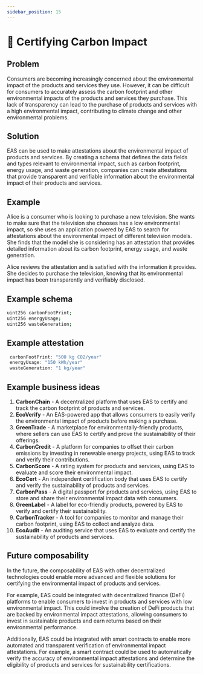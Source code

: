 ```yaml
---
sidebar_position: 15
---
```


# 🌱 Certifying Carbon Impact

## Problem
Consumers are becoming increasingly concerned about the environmental impact of the products and services they use. However, it can be difficult for consumers to accurately assess the carbon footprint and other environmental impacts of the products and services they purchase. This lack of transparency can lead to the purchase of products and services with a high environmental impact, contributing to climate change and other environmental problems.

## Solution
EAS can be used to make attestations about the environmental impact of products and services. By creating a schema that defines the data fields and types relevant to environmental impact, such as carbon footprint, energy usage, and waste generation, companies can create attestations that provide transparent and verifiable information about the environmental impact of their products and services.

## Example
Alice is a consumer who is looking to purchase a new television. She wants to make sure that the television she chooses has a low environmental impact, so she uses an application powered by EAS to search for attestations about the environmental impact of different television models. She finds that the model she is considering has an attestation that provides detailed information about its carbon footprint, energy usage, and waste generation.

Alice reviews the attestation and is satisfied with the information it provides. She decides to purchase the television, knowing that its environmental impact has been transparently and verifiably disclosed.

## Example schema
``` bash
uint256 carbonFootPrint;
uint256 energyUsage;
uint256 wasteGeneration;

```

## Example attestation
``` jsx
 carbonFootPrint: "500 kg CO2/year"
 energyUsage: "150 kWh/year"
 wasteGeneration: "1 kg/year"
```

## Example business ideas
1. **CarbonChain** - A decentralized platform that uses EAS to certify and track the carbon footprint of products and services.
2. **EcoVerify** - An EAS-powered app that allows consumers to easily verify the environmental impact of products before making a purchase.
3. **GreenTrade** - A marketplace for environmentally-friendly products, where sellers can use EAS to certify and prove the sustainability of their offerings.
4. **CarbonCredit** - A platform for companies to offset their carbon emissions by investing in renewable energy projects, using EAS to track and verify their contributions.
5. **CarbonScore** - A rating system for products and services, using EAS to evaluate and score their environmental impact.
6. **EcoCert** - An independent certification body that uses EAS to certify and verify the sustainability of products and services.
7. **CarbonPass** - A digital passport for products and services, using EAS to store and share their environmental impact data with consumers.
8. **GreenLabel** - A label for eco-friendly products, powered by EAS to verify and certify their sustainability.
9. **CarbonTracker** - A tool for companies to monitor and manage their carbon footprint, using EAS to collect and analyze data.
10. **EcoAudit** - An auditing service that uses EAS to evaluate and certify the sustainability of products and services.

## Future composability
In the future, the composability of EAS with other decentralized technologies could enable more advanced and flexible solutions for certifying the environmental impact of products and services.

For example, EAS could be integrated with decentralized finance (DeFi) platforms to enable consumers to invest in products and services with low environmental impact. This could involve the creation of DeFi products that are backed by environmental impact attestations, allowing consumers to invest in sustainable products and earn returns based on their environmental performance.

Additionally, EAS could be integrated with smart contracts to enable more automated and transparent verification of environmental impact attestations. For example, a smart contract could be used to automatically verify the accuracy of environmental impact attestations and determine the eligibility of products and services for sustainability certifications.
